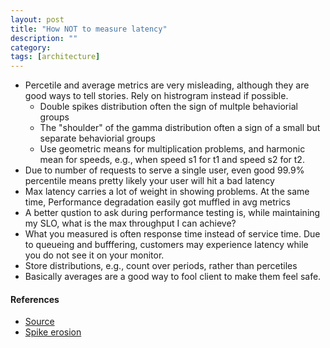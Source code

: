 ```yaml
---
layout: post
title: "How NOT to measure latency"
description: ""
category: 
tags: [architecture]
---
```


* Percetile and average metrics are very misleading, although they are good ways to tell stories. Rely on histrogram instead if possible.
  * Double spikes distribution often the sign of multple behaviorial groups 
  * The "shoulder" of the gamma distribution often a sign of a small but separate behaviorial groups
  * Use geometric means for multiplication problems, and harmonic mean for speeds, e.g., when speed s1 for t1 and speed s2 for t2.
* Due to number of requests to serve a single user, even good 99.9% percentile means pretty likely your user will hit a bad latency 
* Max latency carries a lot of weight in showing problems. At the same time, Performance degradation easily got muffled in avg metrics
* A better qustion to ask during performance testing is, while maintaining my SLO, what is the max throughput I can achieve?
* What you measured is often response time instead of service time. Due to queueing and bufffering, customers may experience latency while you do not see it on your monitor.
* Store distributions, e.g., count over periods, rather than percetiles
* Basically averages are a good way to fool client to make them feel safe.

#### References
* [Source](https://www.youtube.com/watch?v=lJ8ydIuPFeU&t=2171s)
* [Spike erosion](https://www.circonus.com/2016/01/spike-erosion/)
